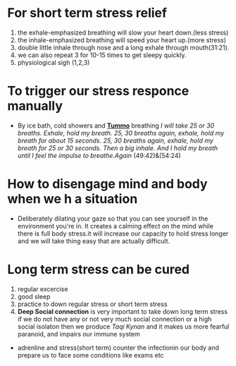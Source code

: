# For short term stress relief

1. the exhale-emphasized breathing will slow your heart down.(less stress)
2. the inhale-emphasized breathing will speed your heart up.(more stress)
3. double little inhale through nose and a long exhale through mouth(31:21).
4. we can also repeat 3 for 10-15 times to get sleepy quickly.
5. physiological sigh (1,2,3)

# To trigger our stress responce manually

   * By ice bath, cold showers and [__Tummo__](https://www.google.com/search?q=tummo+breathing) breathing _I will take 25 or 30 breaths. Exhale, hold my breath. 25, 30 breaths again, exhale, hold my breath for about 15 seconds. 25, 30 breaths again, exhale, hold my breath for 25 or 30 seconds. Then a big inhale. And I hold my breath until I feel the impulse to breathe.Again_ (49:42)&(54:24)

# How to disengage mind and body when we h a situation 
   * Deliberately dilating your gaze so that you can see yourself in the environment you're in. It creates a 
   calming effect on the mind while there is full body stress.it will increase our capacity to hold stress longer and we will take thing easy that are actually difficult.

# Long term stress can be cured 
 1. regular excercise
 2. good sleep 
 3. practice to down regular stress or short term stress
 4. __Deep Social connection__ is very important to take down long term stress
    if we do not have any or not very much social connection or a high social isolaton then 
    we produce _Taqi Kynan_ and it makes us more fearful paranoid, and impairs our immune system

* adrenline and stress(short term) counter the infectionin our body 
and prepare us to face some conditions like exams etc  